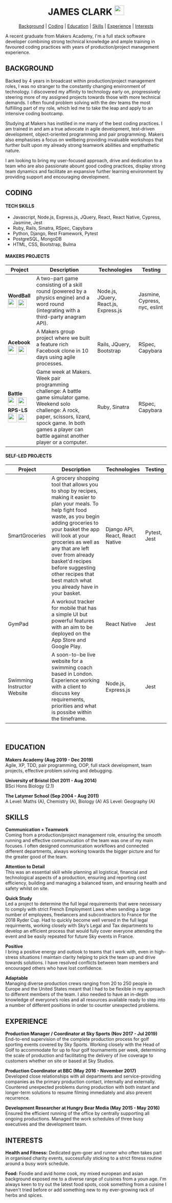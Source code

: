 <div align="center">

# JAMES CLARK [<img src="https://image.flaticon.com/icons/svg/174/174857.svg" height=30 width=30>](https://uk.linkedin.com/in/james-clark-1a6558ba) #

[Background](#background) | [Coding](#coding) | [Education](#education) | [Skills](#skills) | [Experience](#experience) | [Interests](#interests)
</div>

A recent graduate from Makers Academy, I'm a full stack software developer combining strong technical knowledge and ample training in favoured coding practices with years of production/project management experience.
<br>

## BACKGROUND ##

Backed by 4 years in broadcast within production/project management roles, I was no stranger to the constantly changing environment of technology. I discovered my affinity to technology early on, progressively steering more of my assigned projects towards those with more technical demands. I often found problem solving with the dev teams the most fulfilling part of my role, which led me to take the leap and apply to an intensive coding bootcamp.

Studying at Makers has instilled in me many of the best coding practices. I am trained in and am a true advocate in agile development, test-driven development, object-oriented programming and pair programming. Makers also emphasises a focus on wellbeing providing invaluable workshops that further built upon my already strong teamwork abilities and empthathetic nature. 

I am looking to bring my user-focused approach, drive and dedication to a team who are also passionate abount good coding practices, display strong team dynamics and facilitate an expansive further learning environment by providing support and encouraging development.
<br>

## CODING ##
#### TECH SKILLS ####
* Javascript, Node.js, Express.js, JQuery, React, React Native, Cypress, Jasmine, Jest
* Ruby, Rails, Sinatra, RSpec, Capybara
* Python, Django, Rest Framework, Pytest
* PostgreSQL, MongoDB
* HTML, CSS, Bootstrap, Bulma

#### MAKERS PROJECTS ####
| Project | Description | Technologies | Testing |
|---------|-------------|--------------|---------|
| **WordBall** <br> [<img src="https://github.githubassets.com/images/modules/logos_page/GitHub-Mark.png" height=28 width=28>](https://github.com/jmhc22/wordball-react) [<img src="https://cdn.iconscout.com/icon/free/png-512/heroku-5-569467.png" height=26 width=26>](https://wordballxtreme.herokuapp.com) | A two-part game consisting of a skill round (powered by a physics engine) and a word round (integrating with a third-party anagram API). | Node.js, JQuery, React.js, Express.js| Jasmine, Cypress, nyc, eslint |
| **Acebook** <br> [<img src="https://github.githubassets.com/images/modules/logos_page/GitHub-Mark.png" height=28 width=28>](https://github.com/jmhc22/acebook--LizardBook-) [<img src="https://cdn.iconscout.com/icon/free/png-512/heroku-5-569467.png" height=26 width=26>](https://lizardbook.herokuapp.com) | A Makers group project where we built a feature rich Facebook clone in 10 days using agile processes. | Rails, JQuery, Bootstrap | RSpec, Capybara |
| **Battle** <br> [<img src="https://github.githubassets.com/images/modules/logos_page/GitHub-Mark.png" height=28 width=28>](https://github.com/jmhc22/battle) [<img src="https://cdn.iconscout.com/icon/free/png-512/heroku-5-569467.png" height=26 width=26>](https://tbc.herokuapp.com) **RPS-LS** <br> [<img src="https://github.githubassets.com/images/modules/logos_page/GitHub-Mark.png" height=28 width=28>](https://github.com/jmhc22/rps-challenge) [<img src="https://cdn.iconscout.com/icon/free/png-512/heroku-5-569467.png" height=26 width=26>](https://tbc.herokuapp.com)  | Game week at Makers. Week pair programming challenge: A battle game simulator game. Weekend solo challenge: A rock, paper, scissors, lizard, spock game. In both games a player can battle against another player or a computer.  | Ruby, Sinatra | RSpec, Capybara |

#### SELF-LED PROJECTS ####
| Project | Description | Technologies | Testing |
|---------|-------------|--------------|---------|
| SmartGroceries | A grocery shopping tool that allows you to shop by recipes, making it easier to plan your meals. To help fight food waste, as you begin adding groceries to your basket the app will look at your groceries as well as any that are left over from already basket'd recipes before suggesting other recipes that best match what you already have in your basket. | Django API, React, React Native | Pytest, Jest|
| GymPad | A workout tracker for mobile that has a simple UI but powerful features with an aim to be deployed on the App Store and Google Play. | React Native | Jest |
| Swimming Instructor Website | A soon-to-be live website for a swimming coach based in London. Experience working with a client to discuss key requirements, priorities and what is possibe within the timeframe. | Node.js, Express.js | Jest |
<br>

## EDUCATION ##
**Makers Academy (Aug 2019 - Dec 2019)** <br>
Agile, XP, TDD, pair programming, OOP, full stack development, team projects, effective problem solving and debugging. 

**University of Bristol (Oct 2011 - Aug 2014)** <br>
BSci Hons Biology (2.1)

**The Latymer School (Sep 2004 - Aug 2011)** <br>
A Level: Maths (A), Chemistry (A), Biology (A)
AS Level: Geography (A)
<br>

## SKILLS ##
**Communication + Teamwork** <br>
Coming from a production/project management role, ensuring the smooth running and effective communication of the team was one of my main focuses. I often designed communication workflows and connected different departments, always working towards the bigger picture and for the greater good of the team. 

**Attention to Detail** <br>
This was an essential skill while planning all logistical, financial and technological aspects of a production, ensuring and reporting cost efficiency, building and managing a balanced team, and ensuring health and safety whilst on site. 

**Quick Study** <br>
Led a project to determine the full legal requirements that were necessary to comply with strict French Employment Laws when sending a large number of employees, freelancers and subcontractors to France for the 2018 Ryder Cup. Had to quickly become well versed in the full legal requirments, working closely with Sky’s Legal and Tax departments to develop an efficient process that would fully cover everyone attending the event and be easily repeated for future Sky events in France.

**Positive** <br>
I bring a positive energy and outlook to teams that I work with, even in high-stress situations I maintain clarity helping to pick the team up and drive towards solutions. I have resolved conflicts between team members and encouraged others who have lost confidence. 

**Adaptable** <br>
Managing diverse production crews ranging from 20 to 250 people in Europe and the United States meant that I had to be flexible in my approach to different members of the team. I also needed to have an in-depth knowledge of everyone’s roles and all resources available ready to step into a number of different positions in order to counter unexpected problems.
<br>

## EXPERIENCE ##
**Production Manager / Coordinator at Sky Sports (Nov 2017 - Jul 2019)** <br>
End-to-end supervision of the complete production process for golf sporting events covered
by Sky Sports. Working closely with the Head of Golf to accommodate for up to four golf tournaments per week, determining the scale of production and facilitating the delivery of live coverage to customers whether on site or based at Sky Studios.

**Production Coordinator at BBC (May 2016 - November 2017)** <br>
Developed close relationships with all departments and service-providing companies as the primary production contact, internally and externally. Countered unexpected problems during production with both instant and longer-term solutions to resume filming immediately and also prevent recurrence.

**Development Researcher at Hungry Bear Media (May 2015 - May 2016)** <br>
Ensured the efficient running of the office by centrally supporting all ongoing productions. Managed the work schedules of three busy executives and the development team.
<br>

## INTERESTS ##
**Health and Fitness:** Dedicated gym-goer and runner who often takes part in organised charity events, successfully sticking to a strict fitness routine around a busy work schedule. 

**Food:** Foodie and avid home cook, my mixed european and asian background exposed me to a diverse range of cuisines from a youn age. I'm always keen to try out the latest food spots, cook something from a cuisine I haven't tried before or add something new to my ever-growing rack of herbs and spices.
